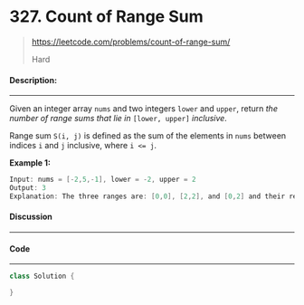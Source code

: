 # 327. Count of Range Sum

> https://leetcode.com/problems/count-of-range-sum/
>
> Hard

#### Description:

---

Given an integer array `nums` and two integers `lower` and `upper`, return *the number of range sums that lie in* `[lower, upper]` *inclusive*.

Range sum `S(i, j)` is defined as the sum of the elements in `nums` between indices `i` and `j` inclusive, where `i <= j`.

**Example 1:**

```Java
Input: nums = [-2,5,-1], lower = -2, upper = 2
Output: 3
Explanation: The three ranges are: [0,0], [2,2], and [0,2] and their respective sums are: -2, -1, 2.
```



#### Discussion

---



#### Code

----

```Java
class Solution {

}

```

